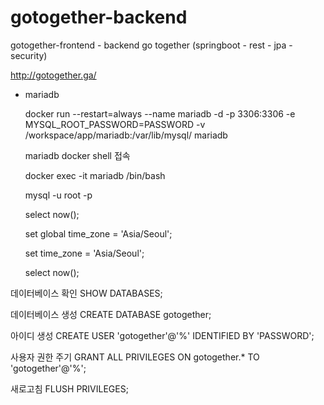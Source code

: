 # gotogether-backend

gotogether-frontend - backend go together (springboot - rest - jpa - security) 


http://gotogether.ga/


* mariadb

  docker run --restart=always --name mariadb -d -p 3306:3306 -e MYSQL_ROOT_PASSWORD=PASSWORD -v /workspace/app/mariadb:/var/lib/mysql/ mariadb
  
  mariadb docker shell 접속
  
  docker exec -it mariadb /bin/bash
  
  mysql -u root -p
  
  select now();
  
  set global time_zone = 'Asia/Seoul';
  
  set time_zone = 'Asia/Seoul';
  
  select now();

데이터베이스 확인
      SHOW DATABASES;

데이터베이스 생성
    CREATE DATABASE gotogether;

아이디 생성
    CREATE USER 'gotogether'@'%' IDENTIFIED BY 'PASSWORD';

사용자 권한 주기
    GRANT ALL PRIVILEGES ON gotogether.* TO 'gotogether'@'%';

새로고침
    FLUSH PRIVILEGES;
